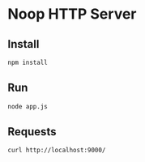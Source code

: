 # Noop HTTP Server

## Install

```bash
npm install
```

## Run

```bash
node app.js
```

## Requests

```bash
curl http://localhost:9000/
```